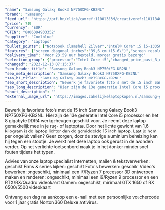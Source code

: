 ```yaml
---
"name": "Samsung Galaxy Book3 NP750XFG-KB2NL"
"brand": "Samsung"
"feed_url": "https://prf.hn/click/camref:1100l383M/creativeref:1101l84031/destination:https%3A%2F%2Fwww.coolblue.nl%2Fproduct%2F922115"
"price": 749
"currency": "EUR"
"GTIN": "8806094933352"
"supplier": "Coolblue"
"category": "Laptops"
"bullet_points": ["Notebook Clamshell Zilver","Intel® Core™ i5 i5-1335U","39,6 cm (15.6\") Full HD 1920 x 1080 Pixels","8 GB LPDDR4x-SDRAM","512 GB SSD","Intel Iris Xe Graphics","Wi-Fi 6 (802.11ax) Bluetooth 5.1","54 Wh 13 uur 45 W","Windows 11 Home"]
"features": {"screen_diagonal_inches":"39,6 cm (15.6\")","screen_resolution":"1920 x 1080 Pixels","processor_family":"Intel® Core™ i5","memory_size":"8 GB","memory_type":"LPDDR4x-SDRAM","total_storage_space":"512 GB","operating_system":"Windows 11 Home","battery_capacity":"54 Wh","width":"356,6 mm","depth":"229,1 mm","height":"15,4 mm","weight":"1,57 kg"}
"delivery_time": "Voor 23.59 uur besteld, morgen gratis bezorgd"
"selection_group": {"processor":"Intel Core i5","changed_price_past_3_days":false,"product_family":"Galaxy Book3"}
"changed": "2023-12-13 07:15:37"
"seo_header_title": "Samsung Galaxy Book3 NP750XFG-KB2NL"
"seo_meta_description": "Samsung Galaxy Book3 NP750XFG-KB2NL"
"seo_h1_title": "Samsung Galaxy Book3 NP750XFG-KB2NL"
"seo_short_description": "Bewerk je favoriete foto's met de 15 inch Samsung Galaxy Book3 NP750XFG-KB2NL."
"seo_long_description": "Hier zijn de 13e generatie Intel Core i5 processor en het 8 gigabyte DDR4 werkgeheugen geschikt voor. Je neemt deze laptop gemakkelijk mee in je rug- of laptoptas. Door het lichte gewicht van 1,6 kilogram is de laptop lichter dan de gemiddelde 15 inch laptop. Laat je hem per ongeluk vallen? Geen zorgen, door de stevige aluminium behuizing kan hij tegen een stootje. Je werkt met deze laptop ook gerust in de avonden verder. Op het verlichte toetsenbord maak je in het donker minder snel fouten tijdens het typen. \r\n\r\nAdvies van onze laptop specialist\r\nInternetten, mailen & tekstverwerken: geschikt\r\nFilms & series kijken: geschikt\r\nFoto's bewerken: geschikt\r\nVideo's bewerken: ongeschikt, minimaal een i7/Ryzen 7 processor\r\n3D ontwerpen maken en renderen: ongeschikt, minimaal een i9/Ryzen 9 processor en een RTX/RX/Quadro videokaart\r\nGamen: ongeschikt, minimaal GTX 1650 of RX 6500/5500 videokaart\r\n \r\nOntvang een dag na aankoop een e-mail met een persoonlijke vouchercode voor 1 jaar gratis Norton 360 Deluxe antivirus."
"short_description": ""
"external_image_url": "https://images.zakelijkelaptopkopen.nl/samsung-galaxy-book3-np750xfg-kb2nl.webp"
---
```


Bewerk je favoriete foto's met de 15 inch Samsung Galaxy Book3 NP750XFG-KB2NL. Hier zijn de 13e generatie Intel Core i5 processor en het 8 gigabyte DDR4 werkgeheugen geschikt voor. Je neemt deze laptop gemakkelijk mee in je rug- of laptoptas. Door het lichte gewicht van 1,6 kilogram is de laptop lichter dan de gemiddelde 15 inch laptop. Laat je hem per ongeluk vallen? Geen zorgen, door de stevige aluminium behuizing kan hij tegen een stootje. Je werkt met deze laptop ook gerust in de avonden verder. Op het verlichte toetsenbord maak je in het donker minder snel fouten tijdens het typen.

Advies van onze laptop specialist
Internetten, mailen & tekstverwerken: geschikt
Films & series kijken: geschikt
Foto's bewerken: geschikt
Video's bewerken: ongeschikt, minimaal een i7/Ryzen 7 processor
3D ontwerpen maken en renderen: ongeschikt, minimaal een i9/Ryzen 9 processor en een RTX/RX/Quadro videokaart
Gamen: ongeschikt, minimaal GTX 1650 of RX 6500/5500 videokaart
 
Ontvang een dag na aankoop een e-mail met een persoonlijke vouchercode voor 1 jaar gratis Norton 360 Deluxe antivirus.